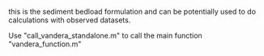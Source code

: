 this is the sediment bedload formulation 
and can be potentially used to do calculations with observed datasets.

Use "call_vandera_standalone.m" to call the main function "vandera_function.m" 

 
